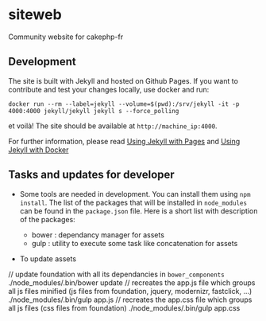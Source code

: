 siteweb
=======

Community website for cakephp-fr

## Development

The site is built with Jekyll and hosted on Github Pages.
If you want to contribute and test your changes locally, use docker and run:

```
docker run --rm --label=jekyll --volume=$(pwd):/srv/jekyll -it -p 4000:4000 jekyll/jekyll jekyll s --force_polling
```

et voilà! The site should be available at `http://machine_ip:4000`.

For further information, please read [Using Jekyll with Pages](https://help.github.com/articles/using-jekyll-with-pages/) and [Using Jekyll with Docker](https://github.com/jekyll/docker)

## Tasks and updates for developer

- Some tools are needed in development. You can install them using ``npm install``. The list of the packages that will be installed in ``node_modules`` can be found in the ``package.json`` file. Here is a short list with description of the packages:
    - bower : dependancy manager for assets
    - gulp : utility to execute some task like concatenation for assets

- To update assets

// update foundation with all its dependancies in ``bower_components``
./node_modules/.bin/bower update
// recreates the app.js file which groups all js files minified (js files from foundation, jquery, modernizr, fastclick, ...)
./node_modules/.bin/gulp app.js
// recreates the app.css file which groups all js files (css files from foundation)
./node_modules/.bin/gulp app.css

